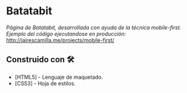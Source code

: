 # Batatabit

_Página de Batatabit, desarrollada con ayuda de la técnica mobile-first._
_Ejemplo del código ejecutandose en producción:_
http://jairescamilla.me/projects/mobile-first/



## Construido con 🛠️

* [HTML5] - Lenguaje de maquetado.
* [CSS3] - Hoja de estilos.